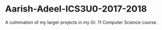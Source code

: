 # Aarish-Adeel-ICS3U0-2017-2018
A culmination of my larger projects in my Gr. 11 Computer Science course.
